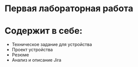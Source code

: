 # Первая лабораторная работа
# Содержит в себе:
- Техническое задание для устройства
- Проект устройства
- Резюме
- Анализ и описание Jira
